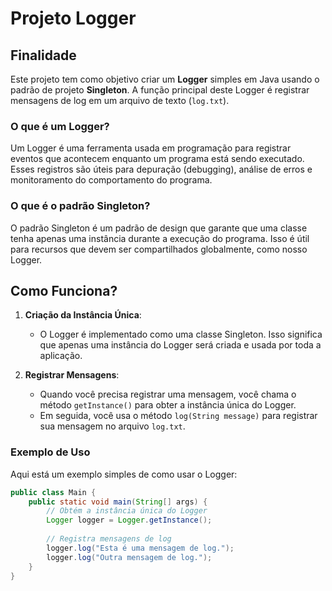 # Projeto Logger

## Finalidade

Este projeto tem como objetivo criar um **Logger** simples em Java usando o padrão de projeto **Singleton**. A função principal deste Logger é registrar mensagens de log em um arquivo de texto (`log.txt`). 

### O que é um Logger?

Um Logger é uma ferramenta usada em programação para registrar eventos que acontecem enquanto um programa está sendo executado. Esses registros são úteis para depuração (debugging), análise de erros e monitoramento do comportamento do programa.

### O que é o padrão Singleton?

O padrão Singleton é um padrão de design que garante que uma classe tenha apenas uma instância durante a execução do programa. Isso é útil para recursos que devem ser compartilhados globalmente, como nosso Logger.

## Como Funciona?

1. **Criação da Instância Única**:
   - O Logger é implementado como uma classe Singleton. Isso significa que apenas uma instância do Logger será criada e usada por toda a aplicação.

2. **Registrar Mensagens**:
   - Quando você precisa registrar uma mensagem, você chama o método `getInstance()` para obter a instância única do Logger.
   - Em seguida, você usa o método `log(String message)` para registrar sua mensagem no arquivo `log.txt`.

### Exemplo de Uso

Aqui está um exemplo simples de como usar o Logger:

```java
public class Main {
    public static void main(String[] args) {
        // Obtém a instância única do Logger
        Logger logger = Logger.getInstance();
        
        // Registra mensagens de log
        logger.log("Esta é uma mensagem de log.");
        logger.log("Outra mensagem de log.");
    }
}
